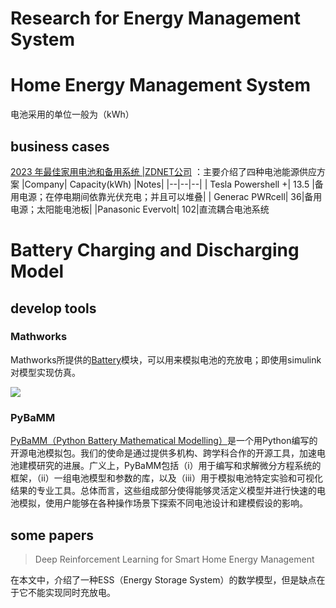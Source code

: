 # Research for Energy Management System

# Home Energy Management System

电池采用的单位一般为（kWh）

## business cases

[2023 年最佳家用电池和备用系统 |ZDNET公司](https://www.zdnet.com/home-and-office/energy/best-home-battery/) ：主要介绍了四种电池能源供应方案
|Company| Capacity(kWh) |Notes|
|--|--|--|
| Tesla Powershell +| 13.5 |备用电源；在停电期间依靠光伏充电；并且可以堆叠|
| Generac PWRcell| 36|备用电源；太阳能电池板|
|Panasonic Evervolt| 102|直流耦合电池系统



# Battery Charging and Discharging Model

## develop tools

### Mathworks
Mathworks所提供的[Battery](https://www.mathworks.com/help/sps/powersys/ref/battery.html)模块，可以用来模拟电池的充放电；即使用simulink对模型实现仿真。

![](https://www.mathworks.com/help/sps/powersys/ref/batteryh.gif)

### PyBaMM

[PyBaMM（Python Battery Mathematical Modelling）](https://github.com/pybamm-team/PyBaMM/tree/develop)是一个用Python编写的开源电池模拟包。我们的使命是通过提供多机构、跨学科合作的开源工具，加速电池建模研究的进展。广义上，PyBaMM包括（i）用于编写和求解微分方程系统的框架，（ii）一组电池模型和参数的库，以及（iii）用于模拟电池特定实验和可视化结果的专业工具。总体而言，这些组成部分使得能够灵活定义模型并进行快速的电池模拟，使用户能够在各种操作场景下探索不同电池设计和建模假设的影响。

## some papers

> Deep Reinforcement Learning for Smart Home Energy Management

在本文中，介绍了一种ESS（Energy Storage System）的数学模型，但是缺点在于它不能实现同时充放电。


<!--stackedit_data:
eyJoaXN0b3J5IjpbLTE2Mjc3NzExNCwxNzI5ODAyMDQyLC00Nj
I2MjQxODRdfQ==
-->
